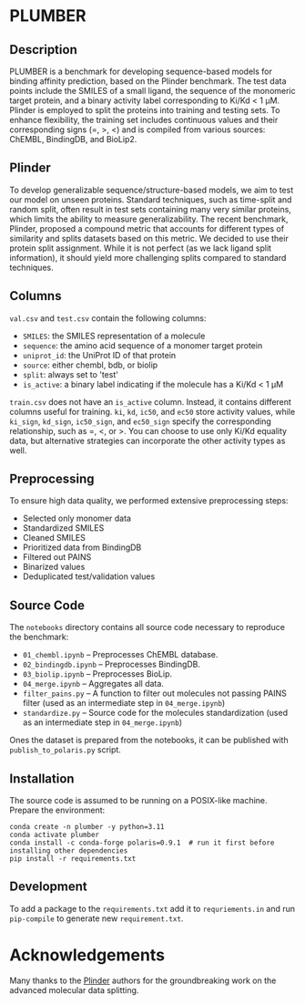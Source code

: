 # PLUMBER
## Description
PLUMBER is a benchmark for developing sequence-based models for binding affinity prediction, based on the Plinder benchmark. The test data points include the SMILES of a small ligand, the sequence of the monomeric target protein, and a binary activity label corresponding to Ki/Kd < 1 μM. Plinder is employed to split the proteins into training and testing sets. To enhance flexibility, the training set includes continuous values and their corresponding signs (=, >, <) and is compiled from various sources: ChEMBL, BindingDB, and BioLip2.

## Plinder
To develop generalizable sequence/structure-based models, we aim to test our model on unseen proteins. Standard techniques, such as time-split and random split, often result in test sets containing many very similar proteins, which limits the ability to measure generalizability. The recent benchmark, Plinder, proposed a compound metric that accounts for different types of similarity and splits datasets based on this metric. We decided to use their protein split assignment. While it is not perfect (as we lack ligand split information), it should yield more challenging splits compared to standard techniques.


## Columns
`val.csv` and `test.csv` contain the following columns:

- `SMILES`: the SMILES representation of a molecule
- `sequence`: the amino acid sequence of a monomer target protein
- `uniprot_id`: the UniProt ID of that protein
- `source`: either chembl, bdb, or biolip
- `split`: always set to 'test'
- `is_active`: a binary label indicating if the molecule has a Ki/Kd < 1 μM

`train.csv` does not have an `is_active` column. Instead, it contains different columns useful for training. `ki`, `kd`, `ic50`, and `ec50` store activity values, while `ki_sign`, `kd_sign`, `ic50_sign`, and `ec50_sign` specify the corresponding relationship, such as =, <, or >. You can choose to use only Ki/Kd equality data, but alternative strategies can incorporate the other activity types as well.

## Preprocessing
To ensure high data quality, we performed extensive preprocessing steps:
- Selected only monomer data
- Standardized SMILES
- Cleaned SMILES
- Prioritized data from BindingDB
- Filtered out PAINS
- Binarized values
- Deduplicated test/validation values


## Source Code
The `notebooks` directory contains all source code necessary to reproduce the benchmark:
- `01_chembl.ipynb` – Preprocesses ChEMBL database.
- `02_bindingdb.ipynb` – Preprocesses BindingDB.
- `03_biolip.ipynb` – Preprocesses BioLip.
- `04_merge.ipynb` – Aggregates all data.
- `filter_pains.py` – A function to filter out molecules not passing PAINS filter (used as an intermediate step in `04_merge.ipynb`)
- `standardize.py` – Source code for the molecules standardization (used as an intermediate step in `04_merge.ipynb`)

Ones the dataset is prepared from the notebooks, it can be published with `publish_to_polaris.py` script.

## Installation
The source code is assumed to be running on a POSIX-like machine. Prepare the environment:
```
conda create -n plumber -y python=3.11
conda activate plumber
conda install -c conda-forge polaris=0.9.1  # run it first before installing other dependencies
pip install -r requirements.txt
```

## Development
To add a package to the `requirements.txt` add it to `requriements.in` and run `pip-compile` to generate new `requirement.txt`.

# Acknowledgements
Many thanks to the [Plinder](https://www.plinder.sh/) authors for the groundbreaking work on the advanced molecular data splitting.
